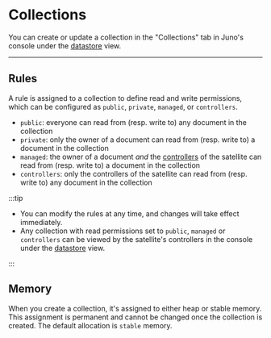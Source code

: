 # Collections

You can create or update a collection in the "Collections" tab in Juno's console under the [datastore](https://console.juno.build/datastore) view.

---

## Rules

A rule is assigned to a collection to define read and write permissions, which can be configured as `public`, `private`, `managed`, or `controllers`.

- `public`: everyone can read from (resp. write to) any document in the collection
- `private`: only the owner of a document can read from (resp. write to) a document in the collection
- `managed`: the owner of a document _and_ the [controllers] of the satellite can read from (resp. write to) a document in the collection
- `controllers`: only the controllers of the satellite can read from (resp. write to) any document in the collection

:::tip

- You can modify the rules at any time, and changes will take effect immediately.
- Any collection with read permissions set to `public`, `managed` or `controllers` can be viewed by the satellite's controllers in the console under the [datastore](https://console.juno.build/datastore) view.

:::

## Memory

When you create a collection, it's assigned to either heap or stable memory. This assignment is permanent and cannot be changed once the collection is created. The default allocation is `stable` memory.

[satellite]: ../../terminology.md#satellite
[controllers]: ../../terminology.md#controller
